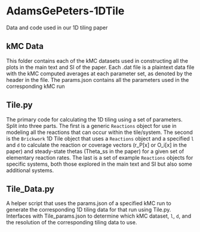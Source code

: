 # AdamsGePeters-1DTile
Data and code used in our 1D tiling paper

## kMC Data
This folder contains each of the kMC datasets used in constructing all the plots in the main text and SI of the paper. Each .dat file is a plaintext data file with the kMC computed averages at each parameter set, as denoted by the header in the file. The params.json contains all the parameters used in the corresponding kMC run

## Tile.py
The primary code for calculating the 1D tiling using a set of parameters. Split into three parts. The first is a generic `Reactions` object for use in modeling all the reactions that can occur within the tile/system. The second is the `Brickwork` 1D Tile object that uses a `Reactions` object and a specified `l` and `d` to calculate the reaction or coverage vectors (r_P[x] or O_i[x] in the paper) and steady-state thetas (Theta_ss in the paper) for a given set of elementary reaction rates. The last is a set of example `Reactions` objects for specific systems, both those explored in the main text and SI but also some additional systems. 

## Tile_Data.py
A helper script that uses the params.json of a specified kMC run to generate the corresponding 1D tiling data for that run using Tile.py. Interfaces with Tile_params.json to determine which kMC dataset, `l`, `d`, and the resolution of the corresponding tiling data to use.
